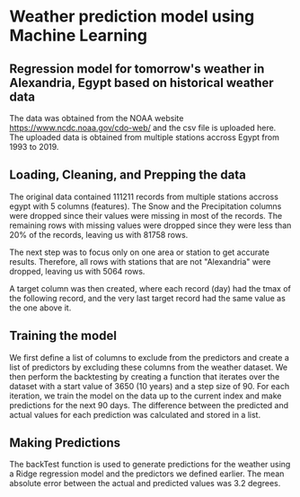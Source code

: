 # Weather prediction model using Machine Learning

## Regression model for tomorrow's weather in Alexandria, Egypt based on historical weather data

The data was obtained from the NOAA website https://www.ncdc.noaa.gov/cdo-web/ and the csv file is uploaded here. The uploaded data is obtained from multiple stations accross Egypt from 1993 to 2019. 

## Loading, Cleaning, and Prepping the data
The original data contained 111211 records from multiple stations accross egypt with 5 columns (features). The Snow and the Precipitation columns were dropped since their values were missing in most of the records. The remaining rows with missing values were dropped since they were less than 20% of the records, leaving us with 81758 rows. 

The next step was to focus only on one area or station to get accurate results. Therefore, all rows with stations that are not "Alexandria" were dropped, leaving us with 5064 rows.

A target column was then created, where each record (day) had the tmax of the following record, and the very last target record had the same value as the one above it. 

## Training the model
We first define a list of columns to exclude from the predictors and create a list of predictors by excluding these columns from the weather dataset. We then perform the backtesting by creating a function that iterates over the dataset with a start value of 3650 (10 years) and a step size of 90. For each iteration, we train the model on the data up to the current index and make predictions for the next 90 days. The difference between the predicted and actual values for each prediction was calculated and stored in a list. 

## Making Predictions
The backTest function is used to generate predictions for the weather using a Ridge regression model and the predictors we defined earlier. The mean absolute error between the actual and predicted values was 3.2 degrees.







